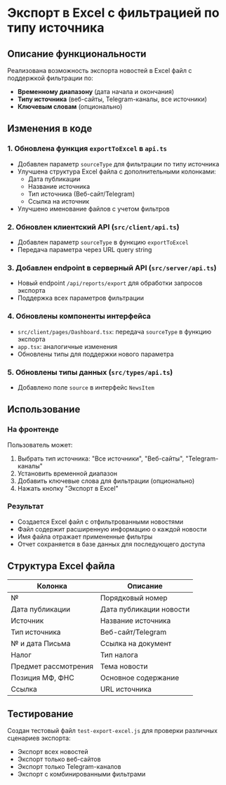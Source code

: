 # Экспорт в Excel с фильтрацией по типу источника

## Описание функциональности

Реализована возможность экспорта новостей в Excel файл с поддержкой фильтрации по:
- **Временному диапазону** (дата начала и окончания)
- **Типу источника** (веб-сайты, Telegram-каналы, все источники)
- **Ключевым словам** (опционально)

## Изменения в коде

### 1. Обновлена функция `exportToExcel` в `api.ts`
- Добавлен параметр `sourceType` для фильтрации по типу источника
- Улучшена структура Excel файла с дополнительными колонками:
  - Дата публикации
  - Название источника
  - Тип источника (Веб-сайт/Telegram)
  - Ссылка на источник
- Улучшено именование файлов с учетом фильтров

### 2. Обновлен клиентский API (`src/client/api.ts`)
- Добавлен параметр `sourceType` в функцию `exportToExcel`
- Передача параметра через URL query string

### 3. Добавлен endpoint в серверный API (`src/server/api.ts`)
- Новый endpoint `/api/reports/export` для обработки запросов экспорта
- Поддержка всех параметров фильтрации

### 4. Обновлены компоненты интерфейса
- `src/client/pages/Dashboard.tsx`: передача `sourceType` в функцию экспорта
- `app.tsx`: аналогичные изменения
- Обновлены типы для поддержки нового параметра

### 5. Обновлены типы данных (`src/types/api.ts`)
- Добавлено поле `source` в интерфейс `NewsItem`

## Использование

### На фронтенде
Пользователь может:
1. Выбрать тип источника: "Все источники", "Веб-сайты", "Telegram-каналы"
2. Установить временной диапазон
3. Добавить ключевые слова для фильтрации (опционально)
4. Нажать кнопку "Экспорт в Excel"

### Результат
- Создается Excel файл с отфильтрованными новостями
- Файл содержит расширенную информацию о каждой новости
- Имя файла отражает примененные фильтры
- Отчет сохраняется в базе данных для последующего доступа

## Структура Excel файла

| Колонка | Описание |
|---------|----------|
| № | Порядковый номер |
| Дата публикации | Дата публикации новости |
| Источник | Название источника |
| Тип источника | Веб-сайт/Telegram |
| № и дата Письма | Ссылка на документ |
| Налог | Тип налога |
| Предмет рассмотрения | Тема новости |
| Позиция МФ, ФНС | Основное содержание |
| Ссылка | URL источника |

## Тестирование

Создан тестовый файл `test-export-excel.js` для проверки различных сценариев экспорта:
- Экспорт всех новостей
- Экспорт только веб-сайтов
- Экспорт только Telegram-каналов
- Экспорт с комбинированными фильтрами 